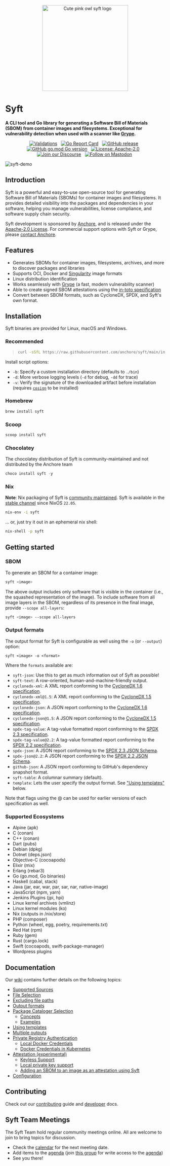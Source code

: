<p align="center">
    <img src="https://user-images.githubusercontent.com/5199289/136844524-1527b09f-c5cb-4aa9-be54-5aa92a6086c1.png" width="271" alt="Cute pink owl syft logo">
</p>

# Syft

**A CLI tool and Go library for generating a Software Bill of Materials (SBOM) from container images and filesystems. Exceptional for vulnerability detection when used with a scanner like [Grype](https://github.com/anchore/grype).**

<p align="center">
 &nbsp;<a href="https://github.com/anchore/syft/actions/workflows/validations.yaml" target="_blank"><img alt="Validations" src="https://github.com/anchore/syft/actions/workflows/validations.yaml/badge.svg"></a>&nbsp;
 &nbsp;<a href="https://goreportcard.com/report/github.com/anchore/syft" target="_blank"><img alt="Go Report Card" src="https://goreportcard.com/badge/github.com/anchore/syft"></a>&nbsp;
 &nbsp;<a href="https://github.com/anchore/syft/releases/latest" target="_blank"><img alt="GitHub release" src="https://img.shields.io/github/release/anchore/syft.svg"></a>&nbsp;
 &nbsp;<a href="https://github.com/anchore/syft" target="_blank"><img alt="GitHub go.mod Go version" src="https://img.shields.io/github/go-mod/go-version/anchore/syft.svg"></a>&nbsp;
 &nbsp;<a href="" target="_blank"><img alt="License: Apache-2.0" src="https://img.shields.io/badge/License-Apache%202.0-blue.svg"></a>&nbsp;
 &nbsp;<a href="https://anchore.com/discourse" target="_blank"><img alt="Join our Discourse" src="https://img.shields.io/badge/Discourse-Join-blue?logo=discourse"/></a>&nbsp;
 &nbsp;<a rel="me" href="https://fosstodon.org/@syft"><img alt="Follow on Mastodon" src="https://img.shields.io/badge/Mastodon-Follow-blue?logoColor=white&logo=mastodon"/></a>&nbsp;
</p>

![syft-demo](https://user-images.githubusercontent.com/590471/90277200-2a253000-de33-11ea-893f-32c219eea11a.gif)

## Introduction

Syft is a powerful and easy-to-use open-source tool for generating Software Bill of Materials (SBOMs) for container images and filesystems. It provides detailed visibility into the packages and dependencies in your software, helping you manage vulnerabilities, license compliance, and software supply chain security.

Syft development is sponsored by [Anchore](https://anchore.com/), and is released under the [Apache-2.0 License](https://github.com/anchore/syft?tab=Apache-2.0-1-ov-file). For commercial support options with Syft or Grype, please [contact Anchore](https://get.anchore.com/contact/).

## Features
- Generates SBOMs for container images, filesystems, archives, and more to discover packages and libraries
- Supports OCI, Docker and [Singularity](https://github.com/sylabs/singularity) image formats
- Linux distribution identification
- Works seamlessly with [Grype](https://github.com/anchore/grype) (a fast, modern vulnerability scanner)
- Able to create signed SBOM attestations using the [in-toto specification](https://github.com/in-toto/attestation/blob/main/spec/README.md)
- Convert between SBOM formats, such as CycloneDX, SPDX, and Syft's own format.

## Installation

Syft binaries are provided for Linux, macOS and Windows.

### Recommended
> ```bash 
> curl -sSfL https://raw.githubusercontent.com/anchore/syft/main/install.sh | sh -s -- -b /usr/local/bin
> ```

Install script options:
-	`-b`: Specify a custom installation directory (defaults to `./bin`)
-	`-d`: More verbose logging levels (`-d` for debug, `-dd` for trace)
-	`-v`: Verify the signature of the downloaded artifact before installation (requires [`cosign`](https://github.com/sigstore/cosign) to be installed)

### Homebrew
```bash
brew install syft
```

### Scoop

```powershell
scoop install syft
```

### Chocolatey

The chocolatey distribution of Syft is community-maintained and not distributed by the Anchore team

```powershell
choco install syft -y
```

### Nix

**Note**: Nix packaging of Syft is [community maintained](https://github.com/NixOS/nixpkgs/blob/master/pkgs/tools/admin/syft/default.nix). Syft is available in the [stable channel](https://wiki.nixos.org/wiki/Nix_channels#The_official_channels) since NixOS `22.05`.

```bash
nix-env -i syft
```

... or, just try it out in an ephemeral nix shell:

```bash
nix-shell -p syft
```

## Getting started

### SBOM

To generate an SBOM for a container image:

```bash
syft <image>
```

The above output includes only software that is visible in the container (i.e., the squashed representation of the image). To include software from all image layers in the SBOM, regardless of its presence in the final image, provide `--scope all-layers`:

```bash
syft <image> --scope all-layers
```

### Output formats

The output format for Syft is configurable as well using the `-o` (or `--output`) option:

```
syft <image> -o <format>
```

Where the `formats` available are:
- `syft-json`: Use this to get as much information out of Syft as possible!
- `syft-text`: A row-oriented, human-and-machine-friendly output.
- `cyclonedx-xml`: A XML report conforming to the [CycloneDX 1.6 specification](https://cyclonedx.org/specification/overview/).
- `cyclonedx-xml@1.5`: A XML report conforming to the [CycloneDX 1.5 specification](https://cyclonedx.org/specification/overview/).
- `cyclonedx-json`: A JSON report conforming to the [CycloneDX 1.6 specification](https://cyclonedx.org/specification/overview/).
- `cyclonedx-json@1.5`: A JSON report conforming to the [CycloneDX 1.5 specification](https://cyclonedx.org/specification/overview/).
- `spdx-tag-value`: A tag-value formatted report conforming to the [SPDX 2.3 specification](https://spdx.github.io/spdx-spec/v2.3/).
- `spdx-tag-value@2.2`: A tag-value formatted report conforming to the [SPDX 2.2 specification](https://spdx.github.io/spdx-spec/v2.2.2/).
- `spdx-json`: A JSON report conforming to the [SPDX 2.3 JSON Schema](https://github.com/spdx/spdx-spec/blob/v2.3/schemas/spdx-schema.json).
- `spdx-json@2.2`: A JSON report conforming to the [SPDX 2.2 JSON Schema](https://github.com/spdx/spdx-spec/blob/v2.2/schemas/spdx-schema.json).
- `github-json`: A JSON report conforming to GitHub's dependency snapshot format.
- `syft-table`: A columnar summary (default).
- `template`: Lets the user specify the output format. See ["Using templates"](#using-templates) below.

Note that flags using the @<version> can be used for earlier versions of each specification as well.

### Supported Ecosystems

- Alpine (apk)
- C (conan)
- C++ (conan)
- Dart (pubs)
- Debian (dpkg)
- Dotnet (deps.json)
- Objective-C (cocoapods)
- Elixir (mix)
- Erlang (rebar3)
- Go (go.mod, Go binaries)
- Haskell (cabal, stack)
- Java (jar, ear, war, par, sar, nar, native-image)
- JavaScript (npm, yarn)
- Jenkins Plugins (jpi, hpi)
- Linux kernel archives (vmlinz)
- Linux kernel modules (ko)
- Nix (outputs in /nix/store)
- PHP (composer)
- Python (wheel, egg, poetry, requirements.txt)
- Red Hat (rpm)
- Ruby (gem)
- Rust (cargo.lock)
- Swift (cocoapods, swift-package-manager)
- Wordpress plugins

## Documentation

Our [wiki](https://github.com/anchore/syft/wiki) contains further details on the following topics:

* [Supported Sources](https://github.com/anchore/syft/wiki/supported-sources)
* [File Selection](https://github.com/anchore/syft/wiki/file-selection)
* [Excluding file paths](https://github.com/anchore/syft/wiki/excluding-file-paths)
* [Output formats](https://github.com/anchore/syft/wiki/output-formats)
* [Package Cataloger Selection](https://github.com/anchore/syft/wiki/package-cataloger-selection) 
  * [Concepts](https://github.com/anchore/syft/wiki/package-cataloger-selection#concepts)
  * [Examples](https://github.com/anchore/syft/wiki/package-cataloger-selection#examples)
* [Using templates](https://github.com/anchore/syft/wiki/using-templates)
* [Multiple outputs](https://github.com/anchore/syft/wiki/multiple-outputs)
* [Private Registry Authentication](https://github.com/anchore/syft/wiki/private-registry-authentication)
  * [Local Docker Credentials](https://github.com/anchore/syft/wiki/private-registry-authentication#local-docker)
  * [Docker Credentials in Kubernetes](https://github.com/anchore/syft/wiki/private-registry-authentication#docker-credentials-in-kubernetes)
* [Attestation (experimental)](https://github.com/anchore/syft/wiki/attestation)
  * [Keyless Support](https://github.com/anchore/syft/wiki/attestation#keyless-support)
  * [Local private key support](https://github.com/anchore/syft/wiki/attestation#local-private-key-support)
  * [Adding an SBOM to an image as an attestation using Syft](https://github.com/anchore/syft/wiki/attestation#adding-an-sbom-to-an-image-as-an-attestation-using-syft)
* [Configuration](https://github.com/anchore/syft/wiki/configuration)

## Contributing

Check out our [contributing](/CONTRIBUTING.md) guide and [developer](/DEVELOPING.md) docs.

## Syft Team Meetings

The Syft Team hold regular community meetings online. All are welcome to join to bring topics for discussion. 
- Check the [calendar](https://calendar.google.com/calendar/u/0/r?cid=Y182OTM4dGt0MjRtajI0NnNzOThiaGtnM29qNEBncm91cC5jYWxlbmRhci5nb29nbGUuY29t) for the next meeting date. 
- Add items to the [agenda](https://docs.google.com/document/d/1ZtSAa6fj2a6KRWviTn3WoJm09edvrNUp4Iz_dOjjyY8/edit?usp=sharing) (join [this group](https://groups.google.com/g/anchore-oss-community) for write access to the [agenda](https://docs.google.com/document/d/1ZtSAa6fj2a6KRWviTn3WoJm09edvrNUp4Iz_dOjjyY8/edit?usp=sharing))
- See you there!
